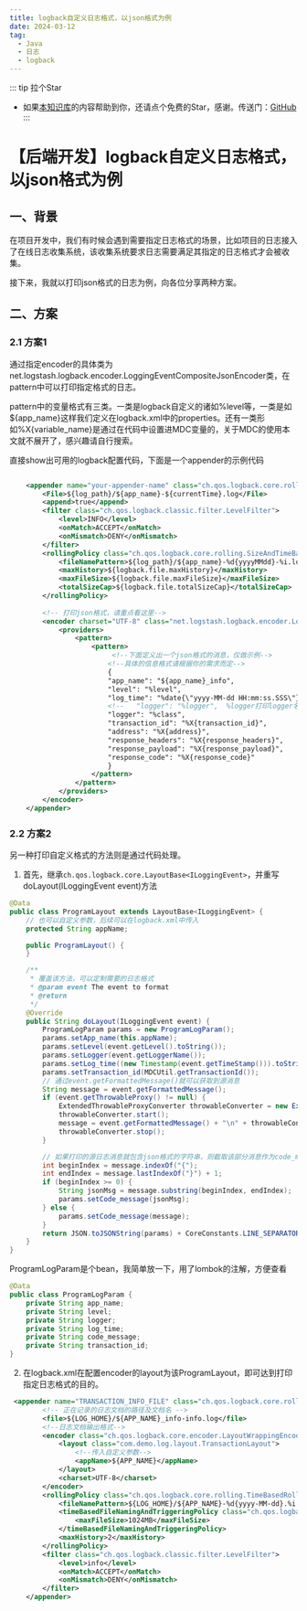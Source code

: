 ```yaml
---
title: logback自定义日志格式，以json格式为例
date: 2024-03-12
tag: 
  - Java
  - 日志
  - logback
---
```

::: tip 拉个Star
- 如果<a href='https://github.com/shzyjbr/person-database' target='blank'>本知识库</a>的内容帮助到你，还请点个免费的Star，感谢。传送门：<a href='https://github.com/shzyjbr/person-database' target='blank'>GitHub</a>
:::
# 【后端开发】logback自定义日志格式，以json格式为例

## 一、背景

在项目开发中，我们有时候会遇到需要指定日志格式的场景，比如项目的日志接入了在线日志收集系统，该收集系统要求日志需要满足其指定的日志格式才会被收集。

接下来，我就以打印json格式的日志为例，向各位分享两种方案。

## 二、方案

### 2.1 方案1

通过指定encoder的具体类为net.logstash.logback.encoder.LoggingEventCompositeJsonEncoder类，在pattern中可以打印指定格式的日志。

pattern中的变量格式有三类。一类是logback自定义的诸如%level等，一类是如${app_name}这样我们定义在logback.xml中的properties。还有一类形如%X{variable_name}是通过在代码中设置进MDC变量的，关于MDC的使用本文就不展开了，感兴趣请自行搜索。

直接show出可用的logback配置代码，下面是一个appender的示例代码

```xml

    <appender name="your-appender-name" class="ch.qos.logback.core.rolling.RollingFileAppender">
        <File>${log_path}/${app_name}-${currentTime}.log</File>
        <append>true</append>
        <filter class="ch.qos.logback.classic.filter.LevelFilter">
            <level>INFO</level>
            <onMatch>ACCEPT</onMatch>
            <onMismatch>DENY</onMismatch>
        </filter>
        <rollingPolicy class="ch.qos.logback.core.rolling.SizeAndTimeBasedRollingPolicy">
            <fileNamePattern>${log_path}/${app_name}-%d{yyyyMMdd}-%i.log</fileNamePattern>
            <maxHistory>${logback.file.maxHistory}</maxHistory>
            <maxFileSize>${logback.file.maxFileSize}</maxFileSize>
            <totalSizeCap>${logback.file.totalSizeCap}</totalSizeCap>
        </rollingPolicy>
        
        <!-- 打印json格式，请重点看这里-->
        <encoder charset="UTF-8" class="net.logstash.logback.encoder.LoggingEventCompositeJsonEncoder">
            <providers>
                <pattern>
                    <pattern>
                         <!--下面定义出一个json格式的消息，仅做示例-->
                        <!--具体的信息格式请根据你的需求而定-->
                        {
                        "app_name": "${app_name}_info",
                        "level": "%level",
                        "log_time": "%date{\"yyyy-MM-dd HH:mm:ss.SSS\"}",
                        <!--   "logger": "%logger",  %logger打印logger名字， %class打印具体类名-->
                        "logger": "%class",
                        "transaction_id": "%X{transaction_id}",
                        "address": "%X{address}",
                        "response_headers": "%X{response_headers}",
                        "response_payload": "%X{response_payload}",
                        "response_code": "%X{response_code}"
                        }
                    </pattern>
                </pattern>
            </providers>
        </encoder>
    </appender>

```



### 2.2 方案2

另一种打印自定义格式的方法则是通过代码处理。

1. 首先，继承`ch.qos.logback.core.LayoutBase<ILoggingEvent>`，并重写doLayout(ILoggingEvent event)方法

```java
@Data
public class ProgramLayout extends LayoutBase<ILoggingEvent> {
    // 也可以自定义参数，后续可以在logback.xml中传入
    protected String appName;

    public ProgramLayout() {
    }

    /**
     * 覆盖该方法，可以定制需要的日志格式
     * @param event The event to format
     * @return
     */
    @Override
    public String doLayout(ILoggingEvent event) {
        ProgramLogParam params = new ProgramLogParam();
        params.setApp_name(this.appName);
        params.setLevel(event.getLevel().toString());
        params.setLogger(event.getLoggerName());
        params.setLog_time((new Timestamp(event.getTimeStamp())).toString());
        params.setTransaction_id(MDCUtil.getTransactionId());
        // 通过event.getFormattedMessage()就可以获取到源消息
        String message = event.getFormattedMessage();
        if (event.getThrowableProxy() != null) {
            ExtendedThrowableProxyConverter throwableConverter = new ExtendedThrowableProxyConverter();
            throwableConverter.start();
            message = event.getFormattedMessage() + "\n" + throwableConverter.convert(event);
            throwableConverter.stop();
        }

		// 如果打印的源日志消息就包含json格式的字符串，则截取该部分消息作为code_message
        int beginIndex = message.indexOf("{");
        int endIndex = message.lastIndexOf("}") + 1;
        if (beginIndex >= 0) {
            String jsonMsg = message.substring(beginIndex, endIndex);
            params.setCode_message(jsonMsg);
        } else {
            params.setCode_message(message);
        }
        return JSON.toJSONString(params) + CoreConstants.LINE_SEPARATOR;
    }
}
```

ProgramLogParam是个bean，我简单放一下，用了lombok的注解，方便查看

```java
@Data
public class ProgramLogParam {
    private String app_name;
    private String level;
    private String logger;
    private String log_time;
    private String code_message;
    private String transaction_id;
}
```

2. 在logback.xml在配置encoder的layout为该ProgramLayout，即可达到打印指定日志格式的目的。

```xml
 <appender name="TRANSACTION_INFO_FILE" class="ch.qos.logback.core.rolling.RollingFileAppender">
        <!-- 正在记录的日志文档的路径及文档名 -->
        <file>${LOG_HOME}/${APP_NAME}_info-info.log</file>
        <!--日志文档输出格式-->
        <encoder class="ch.qos.logback.core.encoder.LayoutWrappingEncoder">
            <layout class="com.demo.log.layout.TransactionLayout">
                <!--传入自定义参数-->
                <appName>${APP_NAME}</appName>
            </layout>
            <charset>UTF-8</charset>
        </encoder>
        <rollingPolicy class="ch.qos.logback.core.rolling.TimeBasedRollingPolicy">
            <fileNamePattern>${LOG_HOME}/${APP_NAME}-%d{yyyy-MM-dd}.%i.log</fileNamePattern>
            <timeBasedFileNamingAndTriggeringPolicy class="ch.qos.logback.core.rolling.SizeAndTimeBasedFNATP">
                <maxFileSize>1024MB</maxFileSize>
            </timeBasedFileNamingAndTriggeringPolicy>
            <maxHistory>2</maxHistory>
        </rollingPolicy>
        <filter class="ch.qos.logback.classic.filter.LevelFilter">
            <level>info</level>
            <onMatch>ACCEPT</onMatch>
            <onMismatch>DENY</onMismatch>
        </filter>
    </appender>
```

